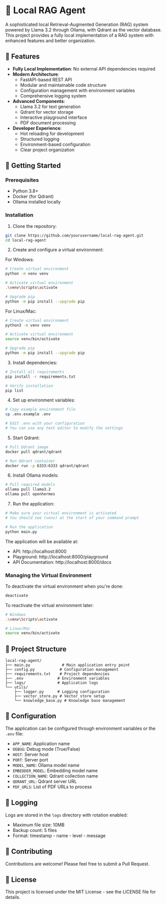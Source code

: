 # 🧠 Local RAG Agent

A sophisticated local Retrieval-Augmented Generation (RAG) system powered by Llama 3.2 through Ollama, with Qdrant as the vector database. This project provides a fully local implementation of a RAG system with enhanced features and better organization.

## 🌟 Features

- **Fully Local Implementation**: No external API dependencies required
- **Modern Architecture**: 
  - FastAPI-based REST API
  - Modular and maintainable code structure
  - Configuration management with environment variables
  - Comprehensive logging system
- **Advanced Components**:
  - Llama 3.2 for text generation
  - Qdrant for vector storage
  - Interactive playground interface
  - PDF document processing
- **Developer Experience**:
  - Hot reloading for development
  - Structured logging
  - Environment-based configuration
  - Clear project organization

## 🚀 Getting Started

### Prerequisites

- Python 3.8+
- Docker (for Qdrant)
- Ollama installed locally

### Installation

1. Clone the repository:
```bash
git clone https://github.com/yourusername/local-rag-agent.git
cd local-rag-agent
```

2. Create and configure a virtual environment:

For Windows:
```bash
# Create virtual environment
python -m venv venv

# Activate virtual environment
.\venv\Scripts\activate

# Upgrade pip
python -m pip install --upgrade pip
```

For Linux/Mac:
```bash
# Create virtual environment
python3 -m venv venv

# Activate virtual environment
source venv/bin/activate

# Upgrade pip
python -m pip install --upgrade pip
```

3. Install dependencies:
```bash
# Install all requirements
pip install -r requirements.txt

# Verify installation
pip list
```

4. Set up environment variables:
```bash
# Copy example environment file
cp .env.example .env

# Edit .env with your configuration
# You can use any text editor to modify the settings
```

5. Start Qdrant:
```bash
# Pull Qdrant image
docker pull qdrant/qdrant

# Run Qdrant container
docker run -p 6333:6333 qdrant/qdrant
```

6. Install Ollama models:
```bash
# Pull required models
ollama pull llama3.2
ollama pull openhermes
```

7. Run the application:
```bash
# Make sure your virtual environment is activated
# You should see (venv) at the start of your command prompt

# Run the application
python main.py
```

The application will be available at:
- API: http://localhost:8000
- Playground: http://localhost:8000/playground
- API Documentation: http://localhost:8000/docs

### Managing the Virtual Environment

To deactivate the virtual environment when you're done:
```bash
deactivate
```

To reactivate the virtual environment later:
```bash
# Windows
.\venv\Scripts\activate

# Linux/Mac
source venv/bin/activate
```

## 📁 Project Structure

```
local-rag-agent/
├── main.py              # Main application entry point
├── config.py           # Configuration management
├── requirements.txt    # Project dependencies
├── .env               # Environment variables
├── logs/              # Application logs
└── utils/
    ├── logger.py      # Logging configuration
    ├── vector_store.py # Vector store setup
    └── knowledge_base.py # Knowledge base management
```

## 🔧 Configuration

The application can be configured through environment variables or the `.env` file:

- `APP_NAME`: Application name
- `DEBUG`: Debug mode (True/False)
- `HOST`: Server host
- `PORT`: Server port
- `MODEL_NAME`: Ollama model name
- `EMBEDDER_MODEL`: Embedding model name
- `COLLECTION_NAME`: Qdrant collection name
- `QDRANT_URL`: Qdrant server URL
- `PDF_URLS`: List of PDF URLs to process

## 📝 Logging

Logs are stored in the `logs` directory with rotation enabled:
- Maximum file size: 10MB
- Backup count: 5 files
- Format: timestamp - name - level - message

## 🤝 Contributing

Contributions are welcome! Please feel free to submit a Pull Request.

## 📄 License

This project is licensed under the MIT License - see the LICENSE file for details. 